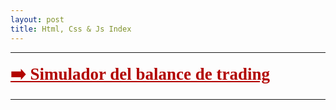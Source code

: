 ```yaml
---
layout: post
title: Html, Css & Js Index 
---
```

*****

<a href="/code/Html/SimuladorCripto" style="
    font-size: 27px;
    font-weight: 600;
    font-family: serif;
	color: #b20400;
"> ➡️ Simulador del balance de trading </a>

*****
